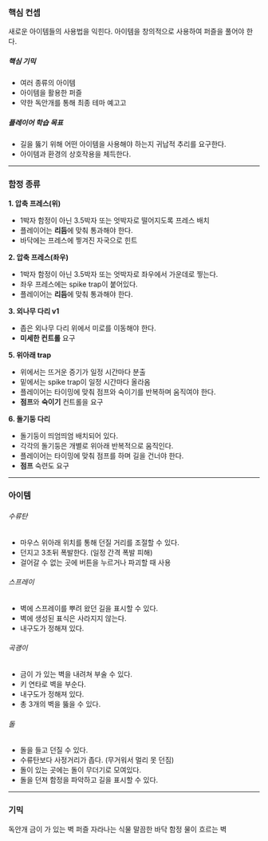 ### 핵심 컨셉
새로운 아이템들의 사용법을 익힌다.
아이템을 창의적으로 사용하여 퍼즐을 풀어야 한다.

##### 핵심 기믹
- 여러 종류의 아이템
- 아이템을 활용한 퍼즐
- 약한 독안개를 통해 최종 테마 예고고

##### 플레이어 학습 목표
- 길을 뚫기 위해 어떤 아이템을 사용해야 하는지 귀납적 추리를 요구한다.
- 아이템과 환경의 상호작용을 체득한다.

---
### 함정 종류
**1. 압축 프레스(위)**
- 1박자 함정이 아닌 3.5박자 또는 엇박자로 떨어지도록 프레스 배치
- 플레이어는 **리듬**에 맞춰 통과해야 한다.
- 바닥에는 프레스에 찧겨진 자국으로 힌트

**2. 압축 프레스(좌우)**
- 1박자 함정이 아닌 3.5박자 또는 엇박자로 좌우에서 가운데로 찧는다.
- 좌우 프레스에는 spike trap이 붙어있다.
- 플레이어는 **리듬**에 맞춰 통과해야 한다.

**3. 외나무 다리 v1**
- 좁은 외나무 다리 위에서 미로를 이동해야 한다.
- **미세한 컨트롤** 요구

**5. 위아래 trap**
- 위에서는 뜨거운 증기가 일정 시간마다 분출
- 밑에서는 spike trap이 일정 시간마다 올라옴
- 플레이어는 타이밍에 맞춰 점프와 숙이기를 반복하며 움직여야 한다.
- **점프**와 **숙이기** 컨트롤을 요구

**6. 돌기둥 다리**
- 돌기둥이 띄엄띄엄 배치되어 있다.
- 각각의 돌기둥은 개별로 위아래 반복적으로 움직인다.
- 플레이어는 타이밍에 맞춰 점프를 하며 길을 건너야 한다.
- **점프** 숙련도 요구

---
### 아이템
###### 수류탄
- 마우스 위아래 위치를 통해 던질 거리를 조절할 수 있다.
- 던지고 3초뒤 폭발한다. (일정 간격 폭발 피해)
- 걸어갈 수 없는 곳에 버튼을 누르거나 파괴할 때 사용

###### 스프레이
- 벽에 스프레이를 뿌려 왔던 길을 표시할 수 있다.
- 벽에 생성된 표식은 사라지지 않는다.
- 내구도가 정해져 있다.

###### 곡괭이
- 금이 가 있는 벽을 내려쳐 부술 수 있다.
- 키 연타로 벽을 부순다.
- 내구도가 정해져 있다.
- 총 3개의 벽을 뚫을 수 있다.

###### 돌
- 돌을 들고 던질 수 있다.
- 수류탄보다 사정거리가 좁다. (무거워서 멀리 못 던짐)
- 돌이 있는 곳에는 돌이 무더기로 모여있다.
- 돌을 던져 함정을 파악하고 길을 표시할 수 있다.

---
### 기믹
독안개
금이 가 있는 벽
퍼즐
자라나는 식물
말끔한 바닥 함정
물이 흐르는 벽
